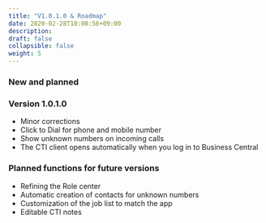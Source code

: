 ```yaml
---
title: "V1.0.1.0 & Roadmap"
date: 2020-02-28T10:08:56+09:00
description: 
draft: false
collapsible: false
weight: 5
---
```

### New and planned

### Version 1.0.1.0
- Minor corrections
- Click to Dial for phone and mobile number
- Show unknown numbers on incoming calls
- The CTI client opens automatically when you log in to Business Central

### Planned functions for future versions
- Refining the Role center
- Automatic creation of contacts for unknown numbers
- Customization of the job list to match the app
- Editable CTI notes

